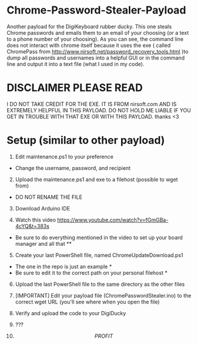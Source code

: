 # Chrome-Password-Stealer-Payload
Another payload for the DigiKeyboard rubber ducky. This one steals Chrome passwords and emails them to an email of your choosing (or a text to a phone number of your choosing). As you can see, the command line does not interact with chrome itself because it uses the exe ( called ChromePass from http://www.nirsoft.net/password_recovery_tools.html )to dump all passwords and usernames into a helpful GUI or in the command line and output it into a text file (what I used in my code). 


# DISCLAIMER PLEASE READ
I DO NOT TAKE CREDIT FOR THE EXE. IT IS FROM nirsoft.com AND IS EXTREMELY HELPFUL IN THIS PAYLOAD.
DO NOT HOLD ME LIABLE IF YOU GET IN TROUBLE WITH THAT EXE OR WITH THIS PAYLOAD.
thanks <3

# Setup (similar to other payload)
1) Edit maintenance.ps1 to your preference
* Change the username, password, and recipient
2) Upload the maintenance.ps1 and exe to a filehost (possible to wget from)
* DO NOT RENAME THE FILE
3) Download Arduino IDE

4) Watch this video https://www.youtube.com/watch?v=fGmGBa-4cYQ&t=383s
* Be sure to do everything mentioned in the video to set up your board manager and all that **

5) Create your last PowerShell file, named ChromeUpdateDownload.ps1
* The one in the repo is just an example *
* Be sure to edit it to the correct path on your personal filehost *

6) Upload the last PowerShell file to the same directory as the other files

7) [IMPORTANT] Edit your payload file (ChromePasswordStealer.ino) to the correct wget URL (you'll see where when you open the file)

8) Verify and upload the code to your DigiDucky

9) ???

10) $$PROFIT$$


